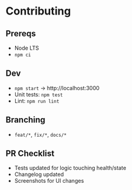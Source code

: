 # Contributing

## Prereqs
- Node LTS
- `npm ci`

## Dev
- `npm start` → http://localhost:3000
- Unit tests: `npm test`
- Lint: `npm run lint`

## Branching
- `feat/*`, `fix/*`, `docs/*`

## PR Checklist
- Tests updated for logic touching health/state
- Changelog updated
- Screenshots for UI changes
